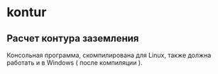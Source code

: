 # kontur
## Расчет контура заземления
Консольная программа, скомпилирована для Linux, также должна работать и в Windows ( после компиляции ).

